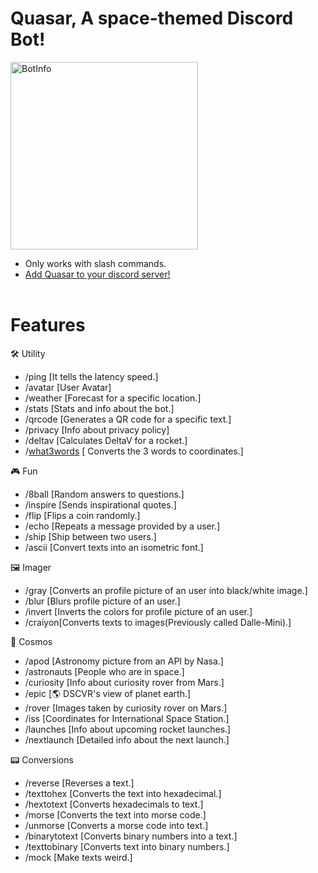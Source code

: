 # **Quasar, A space-themed Discord Bot!**
[<img alt="BotInfo" width="300px" src="https://cdn.discordapp.com/attachments/938832324118867969/986176390569263114/unknown.png" />](https://discord.com/oauth2/authorize?client_id=821742438603292672&permissions=2150722624&scope=bot+applications.commands)

- Only works with slash commands.
- [Add Quasar to your discord server!](https://discord.com/oauth2/authorize?client_id=821742438603292672&permissions=2150722624&scope=bot+applications.commands) 
  <div>
    <br>
    
# **Features**   
 🛠 Utility
  - /ping [It tells the latency speed.]
  - /avatar [User Avatar] 
  - /weather [Forecast for a specific location.] 
  - /stats [Stats and info about the bot.] 
  - /qrcode [Generates a QR code for a specific text.]
  - /privacy [Info about privacy policy]
  - /deltav [Calculates DeltaV for a rocket.]
  - /[what3words](https://what3words.com/) [ Converts the 3 words to coordinates.]

  🎮 Fun
  - /8ball [Random answers to questions.]
  - /inspire [Sends inspirational quotes.] 
  - /flip [Flips a coin randomly.] 
  - /echo [Repeats a message provided by a user.]
  - /ship [Ship between two users.]
  - /ascii [Convert texts into an isometric font.]

  🖼 Imager
  - /gray [Converts an profile picture of an user into black/white image.]
  - /blur [Blurs profile picture of an user.] 
  - /invert [Inverts the colors for profile picture of an user.] 
  - /craiyon[Converts texts to images(Previously called Dalle-Mini).]
  
  🌌 Cosmos
  - /apod [Astronomy picture from an API by Nasa.]
  - /astronauts [People who are in space.]
  - /curiosity [Info about curiosity rover from Mars.]
  - /epic [🌎 DSCVR's view of planet earth.]
  - /rover [Images taken by curiosity rover on Mars.] 
  - /iss [Coordinates for International Space Station.]
  - /launches [Info about upcoming rocket launches.] 
  - /nextlaunch [Detailed info about the next launch.] 

   📟 Conversions 
  - /reverse [Reverses a text.]
  - /texttohex [Converts the text into hexadecimal.]
  - /hextotext [Converts hexadecimals to text.] 
  - /morse [Converts the text into morse code.] 
  - /unmorse [Converts a morse code into text.] 
  - /binarytotext [Converts binary numbers into a text.]
  - /texttobinary [Converts text into binary numbers.]
  - /mock [Make texts weird.]
  
  </details>
